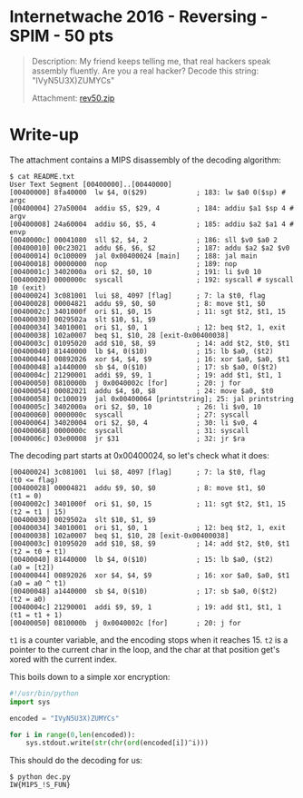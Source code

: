# Internetwache 2016 - Reversing - SPIM - 50 pts

> Description: My friend keeps telling me, that real hackers speak assembly fluently. Are you a real hacker? Decode this string: "IVyN5U3X)ZUMYCs"
>
>Attachment: [rev50.zip](rev50.zip)

# Write-up

The attachment contains a MIPS disassembly of the decoding algorithm:

```shell
$ cat README.txt 
User Text Segment [00400000]..[00440000]
[00400000] 8fa40000  lw $4, 0($29)            ; 183: lw $a0 0($sp) # argc 
[00400004] 27a50004  addiu $5, $29, 4         ; 184: addiu $a1 $sp 4 # argv 
[00400008] 24a60004  addiu $6, $5, 4          ; 185: addiu $a2 $a1 4 # envp 
[0040000c] 00041080  sll $2, $4, 2            ; 186: sll $v0 $a0 2 
[00400010] 00c23021  addu $6, $6, $2          ; 187: addu $a2 $a2 $v0 
[00400014] 0c100009  jal 0x00400024 [main]    ; 188: jal main 
[00400018] 00000000  nop                      ; 189: nop 
[0040001c] 3402000a  ori $2, $0, 10           ; 191: li $v0 10 
[00400020] 0000000c  syscall                  ; 192: syscall # syscall 10 (exit) 
[00400024] 3c081001  lui $8, 4097 [flag]      ; 7: la $t0, flag 
[00400028] 00004821  addu $9, $0, $0          ; 8: move $t1, $0 
[0040002c] 3401000f  ori $1, $0, 15           ; 11: sgt $t2, $t1, 15 
[00400030] 0029502a  slt $10, $1, $9          
[00400034] 34010001  ori $1, $0, 1            ; 12: beq $t2, 1, exit 
[00400038] 102a0007  beq $1, $10, 28 [exit-0x00400038] 
[0040003c] 01095020  add $10, $8, $9          ; 14: add $t2, $t0, $t1 
[00400040] 81440000  lb $4, 0($10)            ; 15: lb $a0, ($t2) 
[00400044] 00892026  xor $4, $4, $9           ; 16: xor $a0, $a0, $t1 
[00400048] a1440000  sb $4, 0($10)            ; 17: sb $a0, 0($t2) 
[0040004c] 21290001  addi $9, $9, 1           ; 19: add $t1, $t1, 1 
[00400050] 0810000b  j 0x0040002c [for]       ; 20: j for 
[00400054] 00082021  addu $4, $0, $8          ; 24: move $a0, $t0 
[00400058] 0c100019  jal 0x00400064 [printstring]; 25: jal printstring 
[0040005c] 3402000a  ori $2, $0, 10           ; 26: li $v0, 10 
[00400060] 0000000c  syscall                  ; 27: syscall 
[00400064] 34020004  ori $2, $0, 4            ; 30: li $v0, 4 
[00400068] 0000000c  syscall                  ; 31: syscall 
[0040006c] 03e00008  jr $31                   ; 32: jr $ra 
```

The decoding part starts at 0x00400024, so let's check what it does:

```
[00400024] 3c081001  lui $8, 4097 [flag]      ; 7: la $t0, flag			(t0 <= flag)
[00400028] 00004821  addu $9, $0, $0          ; 8: move $t1, $0 		(t1 = 0)
[0040002c] 3401000f  ori $1, $0, 15           ; 11: sgt $t2, $t1, 15 	(t2 = t1 | 15)
[00400030] 0029502a  slt $10, $1, $9          
[00400034] 34010001  ori $1, $0, 1            ; 12: beq $t2, 1, exit 	
[00400038] 102a0007  beq $1, $10, 28 [exit-0x00400038] 
[0040003c] 01095020  add $10, $8, $9          ; 14: add $t2, $t0, $t1 	(t2 = t0 + t1)
[00400040] 81440000  lb $4, 0($10)            ; 15: lb $a0, ($t2) 		(a0 = [t2])
[00400044] 00892026  xor $4, $4, $9           ; 16: xor $a0, $a0, $t1   (a0 = a0 ^ t1)
[00400048] a1440000  sb $4, 0($10)            ; 17: sb $a0, 0($t2) 		(t2 = a0)
[0040004c] 21290001  addi $9, $9, 1           ; 19: add $t1, $t1, 1 	(t1 = t1 + 1)
[00400050] 0810000b  j 0x0040002c [for]       ; 20: j for 
```

`t1` is a counter variable, and the encoding stops when it reaches 15. `t2` is a pointer to the current char in the loop, and the char at that position get's xored with the current index.

This boils down to a simple xor encryption:

```python
#!/usr/bin/python
import sys

encoded = "IVyN5U3X)ZUMYCs"

for i in range(0,len(encoded)):
	sys.stdout.write(str(chr(ord(encoded[i])^i)))
```

This should do the decoding for us:

```shell
$ python dec.py 
IW{M1P5_!S_FUN}
```


